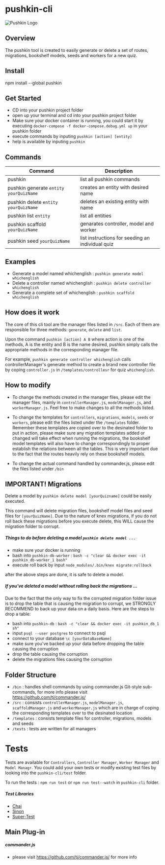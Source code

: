 # pushkin-cli

![Pushkin Logo](http://i.imgur.com/ncRJMJ5.png)

## Overview
The pushkin tool is created to easily generate or delete a set of routes, migrations, bookshelf models, seeds and workers for a new quiz.

## Install
npm install --global pushkin

## Get Started
* CD into your pushkin project folder
* open up your terminal and cd into your pushkin project folder
* Make sure your docker container is running, you could start it by executing  `docker-compose -f docker-compose.debug.yml up` in your pushkin folder
* execute commands by inputing `pushkin [action] [entity]`
* help is available by inputing `pushkin`

## Commands
| Command | Description |
| ------ | ------ |
| pushkin | list all pushkin commands |
| pushkin generate `entity` `yourQuizName` | creates an entity with desired name |
| pushkin delete `entity` `yourQuizName` | deletes an existing entity with name |
| pushkin list `entity` | list all entities |
| pushkin scaffold `yourQuizName` | genarates controller, model and worker |
| pushkin seed `yourQuizName` | list instructions for seeding an individual quiz |

## Examples
* Generate a model named whichenglish : `pushkin generate model whichenglish`
* Delete a controller named whichenglish : `pushkin delete controller whichenglish`
* Generate a complete set of whichenglish : `pushkin scaffold whichenglish`

## How does it work
The core of this cli tool are the manager files listed in `/src`. Each of them are responsible for three methods: `generate`, `delete` and `list`. 

Upon the command `pushkin [action] A B` where action is one of the methods, A is the entity and B is the name desired, pushkin simply calls the appropriate methods in the corresponding manager file. 

For example, `pushkin generate controller whichenglish` calls controllerManager's generate method to create a brand new controller file by coping `controller.js` in `/templates/controllesr` for quiz `whichenglish`.

## How to modify
- To change the methods created in the manager files, please edit the manager files, mainly in `controllerManager.js`, `modelManager.js`, and `workerManager.js`. Feel free to make changes to all the methods listed.

- To change the templates for `controllers`, `migrations`, `models`, `seeds` or `workers`, please edit the files listed under the `/templates` folder. Remember these templates are copied over to the desinated folder to put in action, please make sure any migration templates added or changed will take effect when running the migrations, the bookshelf model templates will also have to change correspondingly to proper establish the relations between all the tables. This is very important due to the fact that the routes heavily rely on these bookshelf models.

- To change the actual command handled by commander.js, please edit the files listed under `/bin`

## IMPORTANT! Migrations
Delete a model by `pushkin delete model [yourQuizname]` could be easily executed. 

This command will delete migration files, bookshelf model files and seed files for `[yourQuizName]`. Due to the nature of knex migrations, if you do not roll back these migrations before you execute delete, this WILL cause the migration folder to corrupt.

##### Things to do before deleting a model `pushkin delete model ...`
* make sure your docker is running
* bash into `pushkin-db-worker` :  `bash -c "clear && docker exec -it pushkin_db-worker_1 bash"`
* execute roll back by input `node_modules/.bin/knex migrate:rollback`

after the above steps are done, it is safe to delete a model.

##### If you've deleted a model without rolling back the migrations ...
Due to the fact that the only way to fix the corrupted migration folder issue is to drop the table that is causing the migration to corrupt, we STRONGLY RECOMMEND to back up your data on a daily basis. Here are the steps to drop a table: 
- bash into `pushkin-db` : `bash -c "clear && docker exec -it pushkin_db_1 sh"`
- input `psql --user postgres` to connect to psql
- connect to your database `\c [yourDataBaseName]`
- make sure you've backed up your data before dropping the table causing the corruption
- drop the table causing the corruption
- delete the migrations files causing the corruption

## Folder Structure
- `/bin` : handles shell commands by using commander.js Git-style sub-commands, for more info please visit https://github.com/tj/commander.js/
- `/src` : consists `controllerManager.js`, `modelManager.js`, `scaffoldManager.js` and `workerManager.js` which are in charge of coping the corresponding templates over to the desinated location
- `/templates` : consists template files for controller, migrations, models and seeds
- `/tests` : tests are written for all managers

# Tests
Tests are available for `Controllers`, `Controller Manager`, `Worker Manager` and `Model Managr`. You could add your own tests or modify existing test files by looking into the `pushkin-cli/test` folder. 

To run the tests : `npm run test` or `npm run test--watch` in `pushkin-cli` folder.

##### Test Libraries
* [Chai](http://chaijs.com/)
* [Sinon](http://sinonjs.org/)
* [Super-Test](https://github.com/visionmedia/supertest#supertest---)

## Main Plug-in
##### commander.js
- please visit https://github.com/tj/commander.js/ for more info
